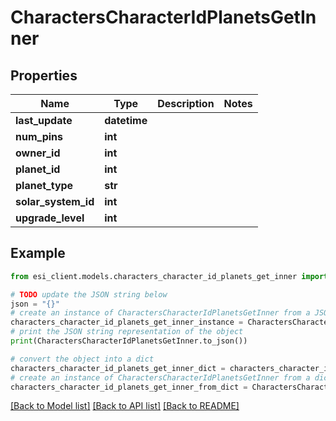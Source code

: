 # CharactersCharacterIdPlanetsGetInner


## Properties

Name | Type | Description | Notes
------------ | ------------- | ------------- | -------------
**last_update** | **datetime** |  | 
**num_pins** | **int** |  | 
**owner_id** | **int** |  | 
**planet_id** | **int** |  | 
**planet_type** | **str** |  | 
**solar_system_id** | **int** |  | 
**upgrade_level** | **int** |  | 

## Example

```python
from esi_client.models.characters_character_id_planets_get_inner import CharactersCharacterIdPlanetsGetInner

# TODO update the JSON string below
json = "{}"
# create an instance of CharactersCharacterIdPlanetsGetInner from a JSON string
characters_character_id_planets_get_inner_instance = CharactersCharacterIdPlanetsGetInner.from_json(json)
# print the JSON string representation of the object
print(CharactersCharacterIdPlanetsGetInner.to_json())

# convert the object into a dict
characters_character_id_planets_get_inner_dict = characters_character_id_planets_get_inner_instance.to_dict()
# create an instance of CharactersCharacterIdPlanetsGetInner from a dict
characters_character_id_planets_get_inner_from_dict = CharactersCharacterIdPlanetsGetInner.from_dict(characters_character_id_planets_get_inner_dict)
```
[[Back to Model list]](../README.md#documentation-for-models) [[Back to API list]](../README.md#documentation-for-api-endpoints) [[Back to README]](../README.md)


